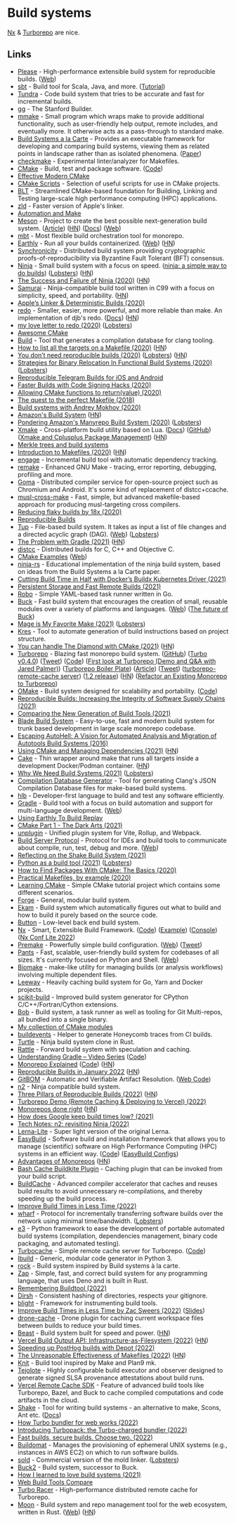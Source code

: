 # Build systems

[Nx](https://nx.dev/) & [Turborepo](https://turborepo.org/) are nice.

## Links

- [Please](https://github.com/thought-machine/please) - High-performance extensible build system for reproducible builds. ([Web](https://please.build/))
- [sbt](https://github.com/sbt/sbt) - Build tool for Scala, Java, and more. ([Tutorial](https://www.youtube.com/watch?v=FS015lfyiMg))
- [Tundra](https://github.com/deplinenoise/tundra) - Code build system that tries to be accurate and fast for incremental builds.
- [gg](https://github.com/StanfordSNR/gg) - The Stanford Builder.
- [mmake](https://github.com/tj/mmake) - Small program which wraps make to provide additional functionality, such as user-friendly help output, remote includes, and eventually more. It otherwise acts as a pass-through to standard make.
- [Build Systems a la Carte](https://github.com/snowleopard/build) - Provides an executable framework for developing and comparing build systems, viewing them as related points in landscape rather than as isolated phenomena. ([Paper](https://www.cambridge.org/core/journals/journal-of-functional-programming/article/build-systems-a-la-carte-theory-and-practice/097CE52C750E69BD16B78C318754C7A4))
- [checkmake](https://github.com/mrtazz/checkmake) - Experimental linter/analyzer for Makefiles.
- [CMake](https://cmake.org/) - Build, test and package software. ([Code](https://github.com/Kitware/CMake))
- [Effective Modern CMake](https://gist.github.com/mbinna/c61dbb39bca0e4fb7d1f73b0d66a4fd1)
- [CMake Scripts](https://github.com/StableCoder/cmake-scripts) - Selection of useful scripts for use in CMake projects.
- [BLT](https://github.com/LLNL/blt) - Streamlined CMake-based foundation for Building, Linking and Testing large-scale high performance computing (HPC) applications.
- [zld](https://github.com/michaeleisel/zld) - Faster version of Apple's linker.
- [Automation and Make](https://swcarpentry.github.io/make-novice/)
- [Meson](https://github.com/mesonbuild/meson) - Project to create the best possible next-generation build system. ([Article](https://nibblestew.blogspot.com/2020/10/cargo-style-dependency-management-for-c.html)) ([HN](https://news.ycombinator.com/item?id=24845031)) ([Docs](https://mesonbuild.com/)) ([Web](https://mesonbuild.com/))
- [mbt](https://github.com/mbtproject/mbt) - Most flexible build orchestration tool for monorepo.
- [Earthly](https://github.com/earthly/earthly) - Run all your builds containerized. ([Web](https://www.earthly.dev/)) ([HN](https://news.ycombinator.com/item?id=27785323))
- [Synchronicity](https://github.com/iqlusioninc/synchronicity) - Distributed build system providing cryptographic proofs-of-reproducibility via Byzantine Fault Tolerant (BFT) consensus.
- [Ninja](https://github.com/ninja-build/ninja) - Small build system with a focus on speed. ([ninja: a simple way to do builds](https://jvns.ca/blog/2020/10/26/ninja--a-simple-way-to-do-builds/)) ([Lobsters](https://lobste.rs/s/94llji/ninja_simple_way_do_builds)) ([HN](https://news.ycombinator.com/item?id=24904617))
- [The Success and Failure of Ninja (2020)](http://neugierig.org/software/blog/2020/05/ninja.html) ([HN](https://news.ycombinator.com/item?id=23157783))
- [Samurai](https://github.com/michaelforney/samurai) - Ninja-compatible build tool written in C99 with a focus on simplicity, speed, and portability. ([HN](https://news.ycombinator.com/item?id=32455918))
- [Apple’s Linker & Deterministic Builds (2020)](https://milen.me/writings/apple-linker-ld64-deterministic-builds-oso-prefix/)
- [redo](https://github.com/apenwarr/redo) - Smaller, easier, more powerful, and more reliable than make. An implementation of djb's redo. ([Docs](https://redo.readthedocs.io/en/latest/)) ([HN](https://news.ycombinator.com/item?id=29717028))
- [my love letter to redo (2020)](https://fzakaria.com/2020/06/08/my-love-letter-to-redo.html) ([Lobsters](https://lobste.rs/s/j96fsz/my_love_letter_redo))
- [Awesome CMake](https://github.com/onqtam/awesome-cmake)
- [Build](https://github.com/rizsotto/Bear) - Tool that generates a compilation database for clang tooling.
- [How to list all the targets on a Makefile (2020)](https://diamantidis.github.io/tips/2020/07/01/list-makefile-targets) ([HN](https://news.ycombinator.com/item?id=23702756))
- [You don’t need reproducible builds (2020)](http://blog.cmpxchg8b.com/2020/07/you-dont-need-reproducible-builds.html) ([Lobsters](https://lobste.rs/s/ha8c42/you_don_t_need_reproducible_builds)) ([HN](https://news.ycombinator.com/item?id=24059410))
- [Strategies for Binary Relocation In Functional Build Systems (2020)](https://maxmcd.com/posts/strategies-for-binary-relocation/) ([Lobsters](https://lobste.rs/s/2lnncd/strategies_for_binary_relocation))
- [Reproducible Telegram Builds for iOS and Android](https://core.telegram.org/reproducible-builds)
- [Faster Builds with Code Signing Hacks (2020)](https://eisel.me/jekyll/update/2020/08/07/signing.html)
- [Allowing CMake functions to return(value) (2020)](https://oleksandrkvl.github.io/2020/08/09/allowing-cmake-functions-to-return-value.html)
- [The quest to the perfect Makefile (2018)](https://r4nd0m6uy.ch/the-quest-to-the-perfect-makefile.html)
- [Build systems with Andrey Mokhov (2020)](https://overcast.fm/+hrS7F9_XA)
- [Amazon's Build System](https://gist.github.com/terabyte/15a2d3d407285b8b5a0a7964dd6283b0) ([HN](https://news.ycombinator.com/item?id=24722214))
- [Pondering Amazon's Manyrepo Build System (2020)](http://beza1e1.tuxen.de/amazon_manyrepo_builds.html) ([Lobsters](https://lobste.rs/s/v6vmov/pondering_amazon_s_manyrepo_build_system))
- [Xmake](https://github.com/xmake-io/xmake) - Cross-platform build utility based on Lua. ([Docs](https://xmake.io/#/)) ([GitHub](https://github.com/xmake-io)) ([Xmake and Cplusplus Package Management](https://github.com/xmake-io/xmake/wiki/Xmake-and-Cplusplus--Package-Management)) ([HN](https://news.ycombinator.com/item?id=30696061))
- [Merkle trees and build systems](https://lwn.net/Articles/821367/)
- [Introduction to Makefiles (2020)](https://xs-labs.com/en/blog/2020/11/07/introduction-to-makefiles/) ([HN](https://news.ycombinator.com/item?id=25026656))
- [engage](https://github.com/breuleux/engage) - Incremental build tool with automatic dependency tracking.
- [remake](https://github.com/rocky/remake) - Enhanced GNU Make - tracing, error reporting, debugging, profiling and more.
- [Goma](https://chromium.googlesource.com/infra/goma/client/) - Distributed compiler service for open-source project such as Chromium and Android. It's some kind of replacement of distcc+ccache.
- [musl-cross-make](https://github.com/richfelker/musl-cross-make) - Fast, simple, but advanced makefile-based approach for producing musl-targeting cross compilers.
- [Reducing flaky builds by 18x (2020)](https://github.blog/2020-12-16-reducing-flaky-builds-by-18x/)
- [Reproducible Builds](https://reproducible-builds.org/)
- [Tup](https://github.com/gittup/tup) - File-based build system. It takes as input a list of file changes and a directed acyclic graph (DAG). ([Web](https://gittup.org/tup/)) ([Lobsters](https://lobste.rs/s/3fnkyc/tup_file_based_build_system))
- [The Problem with Gradle (2021)](https://www.bruceeckel.com/2021/01/02/the-problem-with-gradle/) ([HN](https://news.ycombinator.com/item?id=25801986))
- [distcc](https://github.com/distcc/distcc) - Distributed builds for C, C++ and Objective C.
- [CMake Examples](https://github.com/ttroy50/cmake-examples) ([Web](http://ttroy50.github.io/cmake-examples/))
- [ninja-rs](https://github.com/nikhilm/ninja-rs) - Educational implementation of the ninja build system, based on ideas from the Build Systems a la Carte paper.
- [Cutting Build Time in Half with Docker’s Buildx Kubernetes Driver (2021)](https://releaseapp.io/blog/cutting-build-time-in-half-docker-buildx-kubernetes)
- [Persistent Storage and Fast Remote Builds (2021)](https://fly.io/blog/persistent-storage-and-fast-remote-builds/)
- [Robo](https://github.com/tj/robo) - Simple YAML-based task runner written in Go.
- [Buck](https://github.com/facebook/buck) - Fast build system that encourages the creation of small, reusable modules over a variety of platforms and languages. ([Web](https://buck.build/)) ([The future of Buck](https://developers.facebook.com/blog/post/2021/07/01/future-of-buck))
- [Mage is My Favorite Make (2021)](https://carolynvanslyck.com/blog/2021/01/mage-is-my-favorite-make/) ([Lobsters](https://lobste.rs/s/zry6q1/mage_is_my_favorite_make))
- [Kres](https://github.com/talos-systems/kres) - Tool to automate generation of build instructions based on project structure.
- [You can handle The Diamond with CMake (2021)](http://beza1e1.tuxen.de/cmake_diamond.html) ([HN](https://news.ycombinator.com/item?id=26602450))
- [Turborepo](https://turborepo.org/) - Blazing fast monorepo build system. ([GitHub](https://github.com/turborepo)) ([Turbo v0.4.0](https://turborepo.com/posts/turbo-0-4-0)) ([Tweet](https://twitter.com/jaredpalmer/status/1387760499908136960)) ([Code](https://github.com/vercel/turborepo)) ([First look at Turborepo (Demo and Q&A with Jared Palmer)](https://www.youtube.com/watch?v=YX5yoApjI3M)) ([Turborepo Boiler Plate](https://github.com/Enricopv/turbo-boilerplate)) ([Article](https://dev.to/swyx/why-turborepo-will-be-the-first-big-trend-of-2022-4gfj)) ([Tweet](https://twitter.com/swyx/status/1475509463813529601)) ([turborepo-remote-cache server](https://github.com/fox1t/turborepo-remote-cache)) ([1.2 release](https://turborepo.org/blog/turbo-1-2-0)) ([HN](https://news.ycombinator.com/item?id=30958653)) ([Refactor an Existing Monorepo to Turborepo](https://egghead.io/courses/refactor-an-existing-monorepo-to-turborepo-79d6b32d))
- [OMake](http://projects.camlcity.org/projects/omake.html) - Build system designed for scalability and portability. ([Code](https://github.com/ocaml-omake/omake))
- [Reproducible Builds: Increasing the Integrity of Software Supply Chains (2021)](https://arxiv.org/abs/2104.06020)
- [Comparing the New Generation of Build Tools (2021)](https://css-tricks.com/comparing-the-new-generation-of-build-tools/)
- [Blade Build System](https://github.com/chen3feng/blade-build) - Easy-to-use, fast and modern build system for trunk based development in large scale monorepo codebase.
- [Escaping AutoHell: A Vision for Automated Analysis and Migration of Autotools Build Systems (2016)](https://www.cs.cmu.edu/~ckaestne/pdf/releng16.pdf)
- [Using CMake and Managing Dependencies (2021)](https://eliasdaler.github.io/using-cmake/) ([HN](https://news.ycombinator.com/item?id=27265074))
- [Cake](https://github.com/wurosh/cake) - Thin wrapper around make that runs all targets inside a development Docker/Podman container. ([HN](https://news.ycombinator.com/item?id=27378642))
- [Why We Need Build Systems (2021)](https://blog.feabhas.com/2021/06/why-we-need-build-systems/) ([Lobsters](https://lobste.rs/s/nuzppx/why_we_need_build_systems))
- [Compilation Database Generator](https://github.com/nickdiego/compiledb) - Tool for generating Clang's JSON Compilation Database files for make-based build systems.
- [hlb](https://github.com/openllb/hlb) - Developer-first language to build and test any software efficiently.
- [Gradle](https://github.com/gradle/gradle) - Build tool with a focus on build automation and support for multi-language development. ([Web](https://gradle.org/))
- [Using Earthly To Build Replay](https://dmiller.dev/blog/using-earthly-to-build-replay)
- [CMake Part 1 - The Dark Arts (2021)](https://blog.feabhas.com/2021/07/cmake-part-1-the-dark-arts/)
- [unplugin](https://github.com/unjs/unplugin) - Unified plugin system for Vite, Rollup, and Webpack.
- [Build Server Protocol](https://github.com/build-server-protocol/build-server-protocol) - Protocol for IDEs and build tools to communicate about compile, run, test, debug and more. ([Web](https://build-server-protocol.github.io/))
- [Reflecting on the Shake Build System (2021)](https://neilmitchell.blogspot.com/2021/09/reflecting-on-shake-build-system.html)
- [Python as a build tool (2021)](https://tonsky.me/blog/python-build/) ([Lobsters](https://lobste.rs/s/dektfe/python_as_build_tool))
- [How to Find Packages With CMake: The Basics (2020)](https://izzys.casa/2020/12/how-to-find-packages-with-cmake-the-basics/)
- [Practical Makefiles, by example (2020)](http://nuclear.mutantstargoat.com/articles/make/)
- [Learning CMake](https://github.com/Akagi201/learning-cmake) - Simple CMake tutorial project which contains some different scenarios.
- [Forge](https://github.com/Shinmera/forge) - General, modular build system.
- [Ekam](https://github.com/capnproto/ekam) - Build system which automatically figures out what to build and how to build it purely based on the source code.
- [Button](https://github.com/jasonwhite/button-rs) - Low-level back end build system.
- [Nx](https://nx.dev/) - Smart, Extensible Build Framework. ([Code](https://github.com/nrwl/nx)) ([Example](https://github.com/nrwl/nx-examples)) ([Console](https://github.com/nrwl/nx-console)) ([Nx Conf Lite 2022](https://www.youtube.com/watch?v=iIZOfV0GFmU))
- [Premake](https://github.com/premake/premake-core) - Powerfully simple build configuration. ([Web](https://premake.github.io/)) ([Tweet](https://twitter.com/KageKirin/status/1450677219014021121))
- [Pants](https://github.com/pantsbuild/pants) - Fast, scalable, user-friendly build system for codebases of all sizes. It's currently focused on Python and Shell. ([Web](https://www.pantsbuild.org/))
- [Biomake](https://github.com/evoldoers/biomake) - make-like utility for managing builds (or analysis workflows) involving multiple dependent files.
- [Leeway](https://github.com/gitpod-io/leeway) - Heavily caching build system for Go, Yarn and Docker projects.
- [scikit-build](https://github.com/scikit-build/scikit-build) - Improved build system generator for CPython C/C++/Fortran/Cython extensions.
- [Bob](https://github.com/benchkram/bob) - Build system, a task runner as well as tooling for Git Multi-repos, all bundled into a single binary.
- [My collection of CMake modules](https://github.com/rpavlik/cmake-modules)
- [buildevents](https://github.com/honeycombio/buildevents) - Helper to generate Honeycomb traces from CI builds.
- [Turtle](https://github.com/raviqqe/turtle-build) - Ninja build system clone in Rust.
- [Rattle](https://github.com/ndmitchell/rattle) - Forward build system with speculation and caching.
- [Understanding Gradle – Video Series](https://www.youtube.com/playlist?list=PLWQK2ZdV4Yl2k2OmC_gsjDpdIBTN0qqkE) ([Code](https://github.com/jjohannes/understanding-gradle))
- [Monorepo Explained](https://monorepo.tools/) ([Code](https://github.com/nrwl/monorepo.tools)) ([HN](https://news.ycombinator.com/item?id=30438579))
- [Reproducible Builds in January 2022](https://reproducible-builds.org/reports/2022-01/) ([HN](https://news.ycombinator.com/item?id=30229189))
- [GitBOM](https://gitbom.dev/) - Automatic and Verifiable Artifact Resolution. ([Web Code](https://github.com/git-bom/site))
- [n2](https://github.com/evmar/n2) - Ninja compatible build system.
- [Three Pillars of Reproducible Builds (2022)](https://fossa.com/blog/three-pillars-reproducible-builds/) ([HN](https://news.ycombinator.com/item?id=30604954))
- [Turborepo Demo (Remote Caching & Deploying to Vercel) (2022)](https://www.youtube.com/watch?v=_sB2E1XnzOY)
- [Monorepos done right](https://felixmulder.com/writing/2022/03/12/Monorepos-done-right.html) ([HN](https://news.ycombinator.com/item?id=30664891))
- [How does Google keep build times low? (2021)](https://jmmv.dev/2021/02/google-monorepos-and-caching.html)
- [Tech Notes: n2: revisiting Ninja (2022)](http://neugierig.org/software/blog/2022/03/n2.html)
- [Lerna-Lite](https://github.com/ghiscoding/lerna-lite) - Super light version of the original Lerna.
- [EasyBuild](https://easybuild.io/) - Software build and installation framework that allows you to manage (scientific) software on High Performance Computing (HPC) systems in an efficient way. ([Code](https://github.com/easybuilders/easybuild)) ([EasyBuild Configs](https://github.com/easybuilders/easybuild-easyconfigs))
- [Advantages of Monorepos](https://danluu.com/monorepo/) ([HN](https://news.ycombinator.com/item?id=30945613))
- [Bash Cache Buildkite Plugin](https://github.com/Automattic/bash-cache-buildkite-plugin) - Caching plugin that can be invoked from your build script.
- [BuildCache](https://github.com/mbitsnbites/buildcache) - Advanced compiler accelerator that caches and reuses build results to avoid unnecessary re-compilations, and thereby speeding up the build process.
- [Improve Build Times in Less Time (2022)](https://speakerdeck.com/zacsweers/improve-build-times-in-less-time)
- [wharf](https://github.com/itchio/wharf) - Protocol for incrementally transferring software builds over the network using minimal time/bandwidth. ([Lobsters](https://lobste.rs/s/szzej7/wharf_protocol_quickly_transfer))
- [e3](https://github.com/AdaCore/e3-core) - Python framework to ease the development of portable automated build systems (compilation, dependencies management, binary code packaging, and automated testing).
- [Turbocache](https://turbocache.vercel.app/) - Simple remote cache server for Turborepo. ([Code](https://github.com/promer94/turbocache))
- [lbuild](https://github.com/modm-io/lbuild) - Generic, modular code generator in Python 3.
- [rock](https://github.com/ollef/rock) - Build system inspired by Build systems à la carte.
- [Zap](https://github.com/AbstractMachinesLab/zap) - Simple, fast, and correct build system for any programming language, that uses Deno and is built in Rust.
- [Remembering Buildtool (2022)](https://jmmv.dev/2022/05/remembering-buildtool.html)
- [Dirsh](https://github.com/christian-blades-cb/dirsh) - Consistent hashing of directories, respects your gitignore.
- [blight](https://github.com/trailofbits/blight) - Framework for instrumenting build tools.
- [Improve Build Times in Less Time by Zac Sweers (2022)](https://www.youtube.com/watch?v=CkKtCuqqxHs) ([Slides](https://speakerdeck.com/zacsweers/improve-build-times-in-less-time))
- [drone-cache](https://github.com/meltwater/drone-cache) - Drone plugin for caching current workspace files between builds to reduce your build times.
- [Beast](https://github.com/GauravDawra/Beast) - Build system built for speed and power. ([HN](https://news.ycombinator.com/item?id=31957976))
- [Vercel Build Output API: Infrastructure-as-Filesystem (2022)](https://vercel.com/blog/build-output-api) ([HN](https://news.ycombinator.com/item?id=32192498))
- [Speeding up PostHog builds with Depot (2022)](https://posthog.com/blog/speeding-up-posthog-builds-with-depot)
- [The Unreasonable Effectiveness of Makefiles (2022)](https://matt-rickard.com/the-unreasonable-effectiveness-of-makefiles) ([HN](https://news.ycombinator.com/item?id=32438616))
- [Knit](https://github.com/zyedidia/knit) - Build tool inspired by Make and Plan9 mk.
- [Tejolote](https://github.com/puerco/tejolote) - Highly configurable build executor and observer designed to generate signed SLSA provenance attestations about build runs.
- [Vercel Remote Cache SDK](https://github.com/vercel/remote-cache) - Feature of advanced build tools like Turborepo, Bazel, and Buck to cache compiled computations and code artifacts in the cloud.
- [Shake](https://github.com/ndmitchell/shake) - Tool for writing build systems - an alternative to make, Scons, Ant etc. ([Docs](https://shakebuild.com/))
- [How Turbo bundler for web works (2022)](https://twitter.com/jaredpalmer/status/1584971637694222336)
- [Introducing Turbopack: the Turbo-charged bundler (2022)](https://www.youtube.com/watch?v=btqdaqEHw0A)
- [Fast builds, secure builds. Choose two. (2022)](https://stripe.com/blog/fast-secure-builds-choose-two)
- [Buildomat](https://github.com/oxidecomputer/buildomat) - Manages the provisioning of ephemeral UNIX systems (e.g., instances in AWS EC2) on which to run software builds.
- [sold](https://github.com/bluewhalesystems/sold) - Commercial version of the mold linker. ([Lobsters](https://lobste.rs/s/kfpwxn/mold_1_7_0_author_seriously_considering))
- [Buck2](https://github.com/facebookincubator/buck2) - Build system, successor to Buck.
- [How I learned to love build systems (2021)](https://www.youtube.com/watch?v=7_DExGdUw7w)
- [Web Build Tools Compare](https://github.com/hardfist/bundler-compare)
- [Turbo Racer](https://github.com/brunojppb/turbo-racer) - High-performance distributed remote cache for Turborepo.
- [Moon](https://github.com/moonrepo/moon) - Build system and repo management tool for the web ecosystem, written in Rust. ([Web](https://moonrepo.dev/)) ([HN](https://news.ycombinator.com/item?id=34885077))

